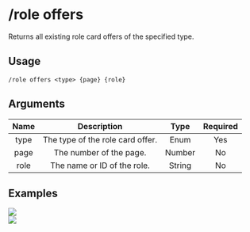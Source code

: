 # /role offers

Returns all existing role card offers of the specified type.

## Usage

```
/role offers <type> {page} {role}
```

## Arguments

| Name | Description                      | Type   | Required |
| :--: | :------------------------------: | :----: | :------: |
| type | The type of the role card offer. | Enum   | Yes      |
| page | The number of the page.          | Number | No       |
| role | The name or ID of the role.      | String | No       |



## Examples

<img src="https://github.com/xNickyDev/Forkman/assets/111157596/b7a4457f-6987-4a97-a727-cdb7b3519221" class="rounded-corners">\
<img src="https://github.com/xNickyDev/Forkman/assets/111157596/37fdcc0c-e338-4492-8304-425809a1427c" class="rounded-corners">
